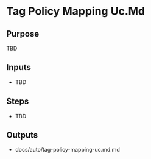 # Tag Policy Mapping Uc.Md

## Purpose

TBD

## Inputs

- TBD

## Steps

- TBD

## Outputs

- docs/auto/tag-policy-mapping-uc.md.md
